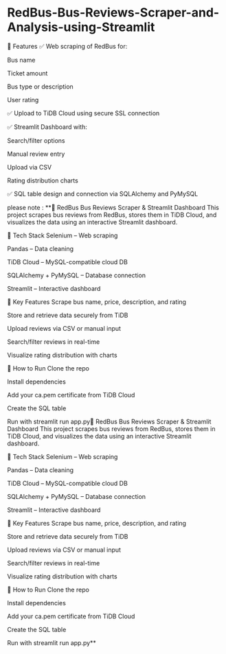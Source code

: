# RedBus-Bus-Reviews-Scraper-and-Analysis-using-Streamlit

📌 Features
✅ Web scraping of RedBus for:

Bus name

Ticket amount

Bus type or description

User rating

✅ Upload to TiDB Cloud using secure SSL connection

✅ Streamlit Dashboard with:

Search/filter options

Manual review entry

Upload via CSV

Rating distribution charts

✅ SQL table design and connection via SQLAlchemy and PyMySQL


please note : 
**🚌 RedBus Bus Reviews Scraper & Streamlit Dashboard
This project scrapes bus reviews from RedBus, stores them in TiDB Cloud, and visualizes the data using an interactive Streamlit dashboard.

🔧 Tech Stack
Selenium – Web scraping

Pandas – Data cleaning

TiDB Cloud – MySQL-compatible cloud DB

SQLAlchemy + PyMySQL – Database connection

Streamlit – Interactive dashboard

📌 Key Features
Scrape bus name, price, description, and rating

Store and retrieve data securely from TiDB

Upload reviews via CSV or manual input

Search/filter reviews in real-time

Visualize rating distribution with charts

🚀 How to Run
Clone the repo

Install dependencies

Add your ca.pem certificate from TiDB Cloud

Create the SQL table

Run with streamlit run app.py🚌 RedBus Bus Reviews Scraper & Streamlit Dashboard
This project scrapes bus reviews from RedBus, stores them in TiDB Cloud, and visualizes the data using an interactive Streamlit dashboard.

🔧 Tech Stack
Selenium – Web scraping

Pandas – Data cleaning

TiDB Cloud – MySQL-compatible cloud DB

SQLAlchemy + PyMySQL – Database connection

Streamlit – Interactive dashboard

📌 Key Features
Scrape bus name, price, description, and rating

Store and retrieve data securely from TiDB

Upload reviews via CSV or manual input

Search/filter reviews in real-time

Visualize rating distribution with charts

🚀 How to Run
Clone the repo

Install dependencies

Add your ca.pem certificate from TiDB Cloud

Create the SQL table

Run with streamlit run app.py**

